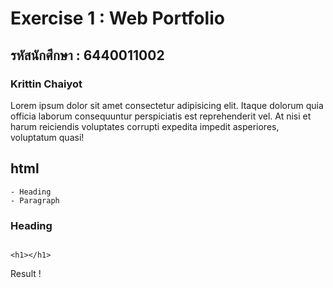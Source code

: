 # Exercise 1 : Web Portfolio
## รหัสนักศึกษา : 6440011002
### Krittin Chaiyot

Lorem ipsum dolor sit amet consectetur adipisicing elit. Itaque dolorum quia officia laborum consequuntur perspiciatis est reprehenderit vel. At nisi et harum reiciendis voluptates corrupti expedita impedit asperiores, voluptatum quasi!

## html
    - Heading
    - Paragraph

### Heading
```

<h1></h1> 
```

Result
!
